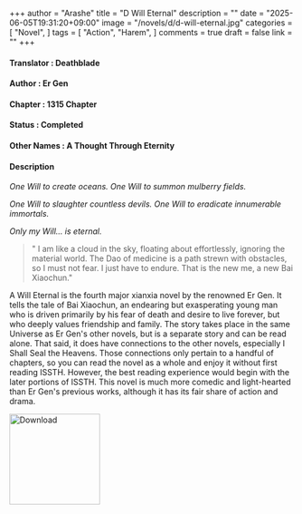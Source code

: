 +++
author = "Arashe"
title = "D Will Eternal"
description = ""
date = "2025-06-05T19:31:20+09:00"
image = "/novels/d/d-will-eternal.jpg"
categories = [
    "Novel",
]
tags = [
    "Action",
    "Harem",
]
comments = true
draft = false
link = ""
+++

#### Translator   : Deathblade

#### Author  : Er Gen

#### Chapter : 1315 Chapter

#### Status  : Completed

#### Other Names    : A Thought Through Eternity

#### Description

*One Will to create oceans. One Will to summon mulberry fields.*

*One Will to slaughter countless devils. One Will to eradicate innumerable immortals.*

*Only my Will… is eternal.*

> " I am like a cloud in the sky, floating about effortlessly, ignoring the material world. The Dao of medicine is a path strewn with obstacles, so I must not fear. I just have to endure. That is the new me, a new Bai Xiaochun."

A Will Eternal is the fourth major xianxia novel by the renowned Er Gen. It tells the tale of Bai Xiaochun, an endearing but exasperating young man who is driven primarily by his fear of death and desire to live forever, but who deeply values friendship and family. The story takes place in the same Universe as Er Gen's other novels, but is a separate story and can be read alone. That said, it does have connections to the other novels, especially I Shall Seal the Heavens. Those connections only pertain to a handful of chapters, so you can read the novel as a whole and enjoy it without first reading ISSTH. However, the best reading experience would begin with the later portions of ISSTH. This novel is much more comedic and light-hearted than Er Gen's previous works, although it has its fair share of action and drama.

<a href="{{ page.download }}">
  <img src="/download.png" alt="Download" width="160" />
</a>